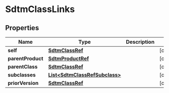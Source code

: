 

# SdtmClassLinks

## Properties

Name | Type | Description | Notes
------------ | ------------- | ------------- | -------------
**self** | [**SdtmClassRef**](SdtmClassRef.md) |  |  [optional]
**parentProduct** | [**SdtmProductRef**](SdtmProductRef.md) |  |  [optional]
**parentClass** | [**SdtmClassRef**](SdtmClassRef.md) |  |  [optional]
**subclasses** | [**List&lt;SdtmClassRefSubclass&gt;**](SdtmClassRefSubclass.md) |  |  [optional]
**priorVersion** | [**SdtmClassRef**](SdtmClassRef.md) |  |  [optional]




